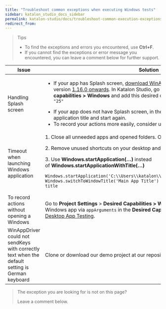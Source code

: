```yaml
---
title: "Troubleshoot common exceptions when executing Windows tests"
sidebar: katalon_studio_docs_sidebar
permalink: katalon-studio/docs/troubleshoot-common-execution-exceptions-windows.html
redirect_from:
---
```


> Tips
>
> * To find the exceptions and errors you encountered, use **Ctrl+F**.
> * If you cannot find the exceptions or error message you encountered, you can leave a comment below for further support.

<table>
	<thead>
		<tr>
			<th>Issue</th>
			<th>Solution</th>
		</tr>
	</thead>
	<tbody>
		<tr>
			<td>Handling Splash screen</td>
			<td>
				<ul>
					<li>If your app has Splash screen, <a href="https://github.com/microsoft/WinAppDriver/releases/tag/v1.2-RC&nbsp;15">download WinAppDriver v1.2</a>&nbsp;and install Appium version&nbsp;<a title="https://github.com/appium/appium/releases" href="https://github.com/appium/appium/releases" data-renderer-mark="true">1.16.0 onwards</a>. In Katalon Studio, go to <strong>Project Settings &gt; Desired capabilities &gt; Windows</strong>&nbsp;and add this desired capabilities: <code>"ms:waitForAppLaunch": "25"</code></li>
				</ul>
				<ul>
					<li>If your app does not have Splash screen, in the Application Title field, add the application title and start again.</li>
					<li>To record your actions more easily, consider using&nbsp;<strong>Native Windows Recorder</strong>.</li>
				</ul>
			</td>
		</tr>
		<tr>
			<td>Timeout when launching Windows application</td>
			<td>1. Close all unneeded apps and opened folders. Open Katalon Studio only.
				<p>2. Remove unused shortcuts on your desktop and your taskbar.</p>
				<p>3. Use&nbsp;<strong>Windows.startApplication(&hellip;)</strong>&nbsp;instead of&nbsp;<strong>Windows.startApplicationWithTitle(&hellip;)</strong>&nbsp;</p>
				<pre><code class="language-groovy">Windows.startApplication('C:\\Users\\katalon\\Desktop\\Demo\\WindowsFormsApp.exe') Windows.switchToWindowTitle('Main App Title') // Replace this by your main window title</code></pre>
			</td>
		</tr>
		<tr>
			<td>To record actions without opening a Windows</td>
			<td>Go to <strong data-renderer-mark="true">Project Settings</strong><span data-renderer-mark="true">&nbsp;&gt;&nbsp;</span><strong data-renderer-mark="true">Desired Capabilities &gt; Windows. </strong>Pass arguments to the Windows app via <code data-renderer-mark="true">appArguments</code> in the <strong data-renderer-mark="true">Desired Capabilities</strong> section. See&nbsp;<a title="https://docs.katalon.com/katalon-studio/docs/introduction-to-desired-capabilities.html#windows-desktop-app-testing" href="https://docs.katalon.com/katalon-studio/docs/introduction-to-desired-capabilities.html#windows-desktop-app-testing" data-renderer-mark="true">Windows Desktop App Testing</a>.</td>
		</tr>
		<tr>
			<td>WinAppDriver could not sendKeys with correctly text when the default setting is German keyboard&nbsp;</td>
			<td>Clone or download our demo project at our repository: <a href="https://github.com/duyluonganh/kat-german-windows-test">German Windows test</a>.&nbsp;</td>
		</tr>
	</tbody>
</table>

> The exception you are looking for is not on this page?
>
> Leave a comment below.
